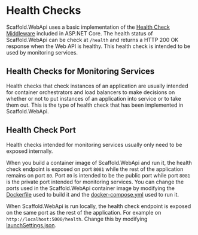 # Health Checks #

Scaffold.WebApi uses a basic implementation of the [Health Check Middleware](https://docs.microsoft.com/aspnet/core/host-and-deploy/health-checks) included in ASP.NET Core. The health status of Scaffold.WebApi can be check at `/health` and returns a HTTP 200 OK response when the Web API is healthy. This health check is intended to be used by monitoring services.

## Health Checks for Monitoring Services ##

Health checks that check instances of an application are usually intended for container orchestrators and load balancers to make decisions on whether or not to put instances of an application into service or to take them out. This is the type of health check that has been implemented in Scaffold.WebApi.

## Health Check Port ##

Health checks intended for monitoring services usually only need to be exposed internally.

When you build a container image of Scaffold.WebApi and run it, the health check endpoint is exposed on port `8081` while the rest of the application remains on port `80`. Port `80` is intended to be the public port while port `8081` is the private port intended for monitoring services. You can change the ports used in the Scaffold.WebApi container image by modifying the [Dockerfile](../Sources/Scaffold.WebApi/Dockerfile) used to build it and the [docker-compose.yml](../docker-compose.yml) used to run it.

When Scaffold.WebApi is run locally, the health check endpoint is exposed on the same port as the rest of the application. For example on `http://localhost:5000/health`. Change this by modifying [launchSettings.json](../Sources/Scaffold.WebApi/Properties/launchSettings.json).
